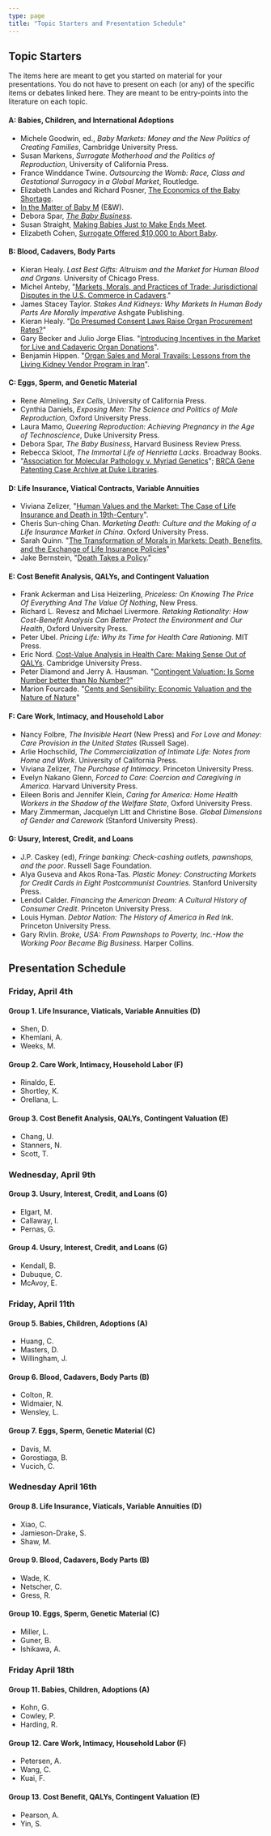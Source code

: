 ```yaml
---
type: page
title: "Topic Starters and Presentation Schedule"
---
```


## Topic Starters

The items here are meant to get you started on material for your presentations. You do not have to present on each (or any) of the specific items or debates linked here. They are meant to be entry-points into the literature on each topic.

#### A: Babies, Children, and International Adoptions

-    Michele Goodwin, ed., *Baby Markets: Money and the New Politics of Creating Families*, Cambridge University Press.
-    Susan Markens, *Surrogate Motherhood and the Politics of Reproduction*, University of California Press.
-    France Winddance Twine. *Outsourcing the Womb: Race, Class and Gestational Surrogacy in a Global Market*, Routledge.
-    Elizabeth Landes and Richard Posner, <a href="taboo/readings/LandesPosner78.pdf">The Economics of the Baby Shortage</a>.
-    <a href="taboo/readings/InTheMatterOfBabyM.pdf">In the Matter of Baby M</a> (E&W).
-    Debora Spar, <em><a href="taboo/readings/Spar-baby-business.pdf">The Baby Business</a></em>.
-    Susan Straight, <a href="taboo/readings/Straight-Making-Babies.pdf">Making Babies Just to Make Ends Meet</a>.
-    Elizabeth Cohen, <a href="http://www.cnn.com/2013/03/04/health/surrogacy-kelley-legal-battle/index.html?c=us&page=0">Surrogate Offered $10,000 to Abort Baby</a>.


#### B: Blood, Cadavers, Body Parts

-    Kieran Healy. *Last Best Gifts: Altruism and the Market for Human Blood and Organs.* University of Chicago Press.
-    Michel Anteby, "[Markets, Morals, and Practices of Trade: Jurisdictional Disputes in the U.S. Commerce in Cadavers](http://www.jstor.org/stable/41149517)."
-    James Stacey Taylor. *Stakes And Kidneys: Why Markets In Human Body Parts Are Morally Imperative* Ashgate Publishing.
-    Kieran Healy. "[Do Presumed Consent Laws Raise Organ Procurement Rates?](http://www.kieranhealy.org/files/papers/presumed-consent.pdf)"
-    Gary Becker and Julio Jorge Elias. "[Introducing Incentives in the Market for Live and Cadaveric Organ Donations](http://www.jstor.org/stable/30033732)".
-    Benjamin Hippen. "[Organ Sales and Moral Travails: Lessons from the Living Kidney Vendor Program in Iran](http://www.cato.org/publications/policy-analysis/organ-sales-moral-travails-lessons-living-kidney-vendor-program-iran)".

#### C: Eggs, Sperm, and Genetic Material

-    Rene Almeling, *Sex Cells*, University of California Press.
-    Cynthia Daniels, *Exposing Men: The Science and Politics of Male Reproduction*, Oxford University Press.
-    Laura Mamo, *Queering Reproduction: Achieving Pregnancy in the Age of Technoscience*, Duke University Press.
-    Debora Spar, *The Baby Business*, Harvard Business Review Press.
-    Rebecca Skloot, *The Immortal Life of Henrietta Lacks*. Broadway Books.
-    "<a href="http://en.wikipedia.org/wiki/Association_for_Molecular_Pathology_v._Myriad_Genetics">Association for Molecular Pathology v. Myriad Genetics</a>"; <a href="http://dukespace.lib.duke.edu/dspace/handle/10161/7413">BRCA Gene Patenting Case Archive at Duke Libraries</a>.


#### D: Life Insurance, Viatical Contracts, Variable Annuities
-   Viviana Zelizer, "[Human Values and the Market: The Case of Life Insurance and Death in 19th-Century](http://www.jstor.org/stable/2778256)".
-   Cheris Sun-ching Chan. *Marketing Death: Culture and the Making of a Life Insurance Market in China*. Oxford University Press.
-   Sarah Quinn. "[The Transformation of Morals in Markets: Death, Benefits, and the Exchange of Life Insurance Policies](http://www.jstor.org/stable/10.1086/592861)"
-  Jake Bernstein, "[Death Takes a Policy](http://www.propublica.org/article/death-takes-a-policy-how-a-lawyer-exploited-the-fine-print)."


#### E: Cost Benefit Analysis, QALYs, and Contingent Valuation

-    Frank Ackerman and Lisa Heizerling, *Priceless: On Knowing The Price Of Everything And The Value Of Nothing*, New Press.
-    Richard L. Revesz and Michael Livermore. *Retaking Rationality: How Cost-Benefit Analysis Can Better Protect the Environment and Our Health*, Oxford University Press.
-    Peter Ubel. *Pricing Life: Why its Time for Health Care Rationing*. MIT Press.
-    Eric Nord. [Cost-Value Analysis in Health Care: Making Sense Out of QALYs](http://catdir.loc.gov/catdir/samples/cam032/99011394.pdf). Cambridge University Press.
-    Peter Diamond and Jerry A. Hausman. "[Contingent Valuation: Is Some Number better than No Number?](http://www.jstor.org/stable/2138338)"
-    Marion Fourcade. "[Cents and Sensibility: Economic Valuation and the Nature of Nature](http://www.marionfourcade.org/publications/selected-articles/Fourcade_AJS_Cents_and_Sensibility.pdf)"

#### F: Care Work, Intimacy, and Household Labor

-    Nancy Folbre, *The Invisible Heart* (New Press) and *For Love and Money: Care Provision in the United States* (Russell Sage).
-    Arlie Hochschild, *The Commercialization of Intimate Life: Notes from Home and Work*. University of California Press.
-    Viviana Zelizer, *The Purchase of Intimacy*. Princeton University Press.
-    Evelyn Nakano Glenn, *Forced to Care: Coercion and Caregiving in America*. Harvard University Press.
-    Eileen Boris and Jennifer Klein, *Caring for America: Home Health Workers in the Shadow of the Welfare State*, Oxford University Press.
-    Mary Zimmerman, Jacquelyn Litt and Christine Bose. *Global Dimensions of Gender and Carework* (Stanford University Press).

#### G: Usury, Interest, Credit, and Loans

-   J.P. Caskey (ed), *Fringe banking: Check-cashing outlets, pawnshops, and the poor*. Russell Sage Foundation.
-   Alya Guseva and Akos Rona-Tas. *Plastic Money: Constructing Markets for Credit Cards in Eight Postcommunist Countries*. Stanford University Press.
-   Lendol Calder. *Financing the American Dream: A Cultural History of Consumer Credit*. Princeton University Press.
-   Louis Hyman. *Debtor Nation: The History of America in Red Ink*. Princeton University Press.
-   Gary Rivlin. *Broke, USA: From Pawnshops to Poverty, Inc.-How the Working Poor Became Big Business.* Harper Collins.


## Presentation Schedule

### Friday, April 4th

#### Group 1. Life Insurance, Viaticals, Variable Annuities (D)

-   Shen, D.
-   Khemlani, A.
-   Weeks, M.

#### Group 2. Care Work, Intimacy, Household Labor (F)

-   Rinaldo, E.
-   Shortley, K.
-   Orellana, L.

#### Group 3. Cost Benefit Analysis, QALYs, Contingent Valuation (E)

-   Chang, U.
-   Stanners, N.
-   Scott, T.

### Wednesday, April 9th

#### Group 3. Usury, Interest, Credit, and Loans (G)

-   Elgart, M.
-   Callaway, I.
-   Pernas, G.

#### Group 4. Usury, Interest, Credit, and Loans (G)

-   Kendall, B.
-   Dubuque, C.
-   McAvoy, E.

### Friday, April 11th

#### Group 5. Babies, Children, Adoptions (A)

-   Huang, C.
-   Masters, D.
-   Willingham, J.

#### Group 6. Blood, Cadavers, Body Parts (B)

-   Colton, R.
-   Widmaier, N.
-   Wensley, L.

#### Group 7. Eggs, Sperm, Genetic Material \(C\)

-   Davis, M.
-   Gorostiaga, B.
-   Vucich, C.

### Wednesday April 16th

#### Group 8. Life Insurance, Viaticals, Variable Annuities (D)

-   Xiao, C.
-   Jamieson-Drake, S.
-   Shaw, M.

#### Group 9. Blood, Cadavers, Body Parts (B)

-   Wade, K.
-   Netscher, C.
-   Gress, R.

#### Group 10. Eggs, Sperm, Genetic Material \(C\)

-   Miller, L.
-   Guner, B.
-   Ishikawa, A.

### Friday April 18th

#### Group 11. Babies, Children, Adoptions (A)

-   Kohn, G.
-   Cowley, P.
-   Harding, R.

#### Group 12. Care Work, Intimacy, Household Labor (F)

-   Petersen, A.
-   Wang, C.
-   Kuai, F.

#### Group 13. Cost Benefit, QALYs, Contingent Valuation (E)

-   Pearson, A.
-   Yin, S.





